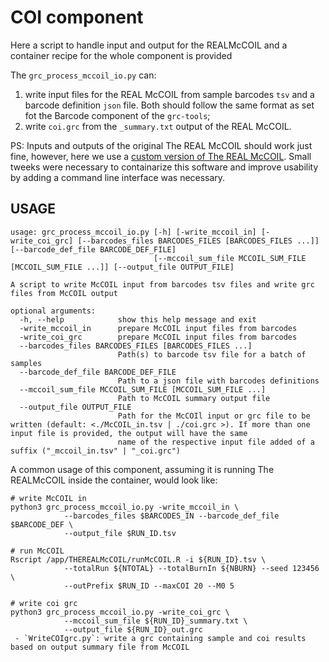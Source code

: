# COI component

Here a script to handle input and output for the REALMcCOIL and a container recipe for the whole component is provided

The `grc_process_mccoil_io.py` can:

1) write input files for the REAL McCOIL from sample barcodes `tsv` and a barcode definition `json` file. Both should follow the same format as set fot the Barcode component of the `grc-tools`;
2) write `coi.grc` from the `_summary.txt` output of the REAL McCOIL.

PS: Inputs and outputs of the original The REAL McCOIL should work just fine, however, here we use a [custom version of The REAL McCOIL](https://github.com/AMarinhoSN/THEREALMcCOIL). Small tweeks were necessary to containarize this software and improve usability by adding a command line interface was necessary.

## USAGE

```
usage: grc_process_mccoil_io.py [-h] [-write_mccoil_in] [-write_coi_grc] [--barcodes_files BARCODES_FILES [BARCODES_FILES ...]] [--barcode_def_file BARCODE_DEF_FILE]
                                [--mccoil_sum_file MCCOIL_SUM_FILE [MCCOIL_SUM_FILE ...]] [--output_file OUTPUT_FILE]

A script to write McCOIL input from barcodes tsv files and write grc files from McCOIL output

optional arguments:
  -h, --help            show this help message and exit
  -write_mccoil_in      prepare McCOIL input files from barcodes
  -write_coi_grc        prepare McCOIL input files from barcodes
  --barcodes_files BARCODES_FILES [BARCODES_FILES ...]
                        Path(s) to barcode tsv file for a batch of samples
  --barcode_def_file BARCODE_DEF_FILE
                        Path to a json file with barcodes definitions
  --mccoil_sum_file MCCOIL_SUM_FILE [MCCOIL_SUM_FILE ...]
                        Path to McCOIL summary output file
  --output_file OUTPUT_FILE
                        Path for the McCOIl input or grc file to be written (default: <./McCOIL_in.tsv | ./coi.grc >). If more than one input file is provided, the output will have the same
                        name of the respective input file added of a suffix ("_mccoil_in.tsv" | "_coi.grc")
```

A common usage of this component, assuming it is running The REALMcCOIL inside the container, would look like:

```
# write McCOIL in
python3 grc_process_mccoil_io.py -write_mccoil_in \
            --barcodes_files $BARCODES_IN --barcode_def_file $BARCODE_DEF \
            --output_file $RUN_ID.tsv

# run McCOIL
Rscript /app/THEREALMcCOIL/runMcCOIL.R -i ${RUN_ID}.tsv \
            --totalRun ${NTOTAL} --totalBurnIn ${NBURN} --seed 123456 \
            --outPrefix $RUN_ID --maxCOI 20 --M0 5

# write coi grc
python3 grc_process_mccoil_io.py -write_coi_grc \
            --mccoil_sum_file ${RUN_ID}_summary.txt \
            --output_file ${RUN_ID}_out.grc
 - `WriteCOIgrc.py`: write a grc containing sample and coi results based on output summary file from McCOIL
```
